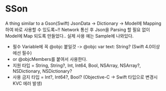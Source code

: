# SSon
A thing similar to a Gson(Swift)
JsonData -> Dictionary -> Model에 Mapping 하여 바로 사용할 수 있도록~!!
Network 통신 후 Json을 Parsing 할 필요 없이 Model에 Map 되도록 만들었다..
실제 사용 예는 Sample에 나와있다.

 * 필수 Variable에 꼭 @objc 붙일것 -> @objc var text: String?          (Swift 4.0이상에선 필수)
 * or @objcMembers를 붙여서 사용한다.
 * 지원 타입 = String, String?, Int, Int64, Bool, NSArray, NSArray?, NSDictionary, NSDictionary?
 * 사용 금지 타입 = Int?, Int64?, Bool? (Objective-C -> Swift 타입으로 변경시 KVC 에러 발생)

